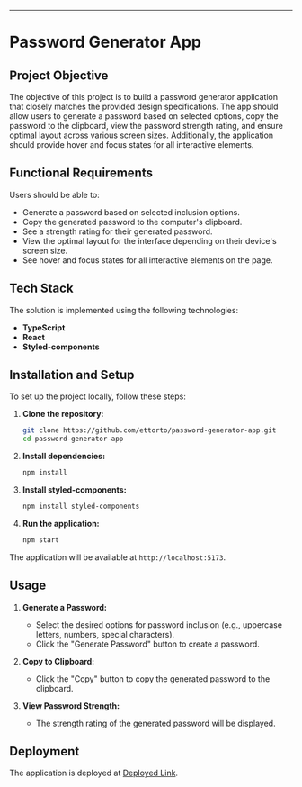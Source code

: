

---

# Password Generator App

## Project Objective

The objective of this project is to build a password generator application that closely matches the provided design specifications. The app should allow users to generate a password based on selected options, copy the password to the clipboard, view the password strength rating, and ensure optimal layout across various screen sizes. Additionally, the application should provide hover and focus states for all interactive elements.

## Functional Requirements

Users should be able to:
- Generate a password based on selected inclusion options.
- Copy the generated password to the computer's clipboard.
- See a strength rating for their generated password.
- View the optimal layout for the interface depending on their device's screen size.
- See hover and focus states for all interactive elements on the page.

## Tech Stack

The solution is implemented using the following technologies:
- **TypeScript**
- **React**
- **Styled-components**


## Installation and Setup

To set up the project locally, follow these steps:

1. **Clone the repository:**
   ```bash
   git clone https://github.com/ettorto/password-generator-app.git
   cd password-generator-app
   ```

2. **Install dependencies:**
   ```bash
   npm install
   ```

3. **Install styled-components:**
   ```bash
   npm install styled-components
   ```

4. **Run the application:**
   ```bash
   npm start
   ```

The application will be available at `http://localhost:5173`.

## Usage

1. **Generate a Password:**
   - Select the desired options for password inclusion (e.g., uppercase letters, numbers, special characters).
   - Click the "Generate Password" button to create a password.

2. **Copy to Clipboard:**
   - Click the "Copy" button to copy the generated password to the clipboard.

3. **View Password Strength:**
   - The strength rating of the generated password will be displayed.

## Deployment

The application is deployed at [Deployed Link](https://your-deployed-link.com).

